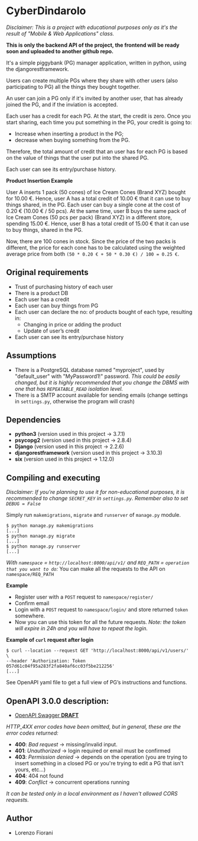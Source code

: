 # CyberDindarolo

*Disclaimer: This is a project with educational purposes only as it's the result of
"Mobile & Web Applications" class.*

**This is only the backend API of the project, the frontend will be ready soon and uploaded to another github repo.**

It's a simple piggybank (PG) manager application, written in python, using the djangorestframework.

Users can create multiple PGs where they share with other users
(also participating to PG) all the things they bought together.

An user can join a PG only if it's invited by another user, that has already joined the PG, and if the
inviation is accepted.

Each user has a credit for each PG. 
At the start, the credit is zero. Once you start sharing, each time you put something in the PG, your credit 
is going to:

- Increase when inserting a product in the PG;
- decrease when buying something from the PG.

Therefore, the total amount of credit that an user has for each PG is based on the value of things that the user
 put into the shared PG.
 
Each user can see its entry/purchase history.

**Product Insertion Example**

User A inserts 1 pack (50 cones) of Ice Cream Cones (Brand XYZ) bought for 10.00 €. Hence, user A has a total
 credit of 10.00 € that it can use to buy things shared, in the PG.
Each user can buy a single cone at the cost of 0.20 € (10.00 € / 50 pcs).
At the same time, user B buys the same pack of Ice Cream Cones (50 pcs per pack) (Brand XYZ) in a different
 store, spending 15.00 €. Hence, user B has a total credit of 15.00 € that it can use to buy things, shared 
 in the PG.

Now, there are 100 cones in stock. Since the price of the two packs is different, the price for each cone has 
to be calculated using the weighted average price from both `(50 * 0.20 € + 50 * 0.30 €) / 100 = 0.25 €`. 

## Original requirements
- Trust of purchasing history of each user 
- There is a product DB 
- Each user has a credit
- Each user can buy things from PG
- Each user can declare the no: of products bought of each type, resulting in:
    - Changing in price or adding the product
    - Update of user’s credit 
- Each user can see its entry/purchase history

## Assumptions
- There is a PostgreSQL database named "myproject", used by "default_user" with "MyPassword1!" password.
*This could be easily changed, but it is highly recommended that you change the DBMS with one that has
 `REPEATABLE_READ` isolation level.*
- There is a SMTP account available for sending emails (change settings in `settings.py`,
       otherwise the program will crash)

## Dependencies
- **python3** (version used in this project -> 3.7.1)
- **psycopg2** (version used in this project -> 2.8.4)
- **Django** (version used in this project -> 2.2.6)
- **djangorestframework** (version used in this project -> 3.10.3)
- **six** (version used in this project -> 1.12.0)

## Compiling and executing
*Disclaimer: If you’re planning to use it for non-educational purposes, it is recommended to 
change `SECRET_KEY` in `settings.py`.*
*Remember also to set `DEBUG = False`*

Simply run `makemigrations`, `migrate` and `runserver` of `manage.py` module.
```console
$ python manage.py makemigrations
[...]
$ python manage.py migrate
[...]
$ python manage.py runserver
[...]
```

*With `namespace` = `http://localhost:8000/api/v1/` and `REQ_PATH` = `operation that you want to do`:*
You can make all the requests to the API on `namespace/REQ_PATH`

**Example**
- Register user with a `POST` request to `namespace/register/`
- Confirm email
- Login with a `POST` request to `namespace/login/` and store returned `token` somewhere.
- Now you can use this token for all the future requests. *Note: the token will expire in 24h and you will have
to repeat the login.*

**Example of `curl` request after login**
```console
$ curl --location --request GET 'http://localhost:8000/api/v1/users/' \
--header 'Authorization: Token 057d61c04f95a283f2fa840af6cc03f5be212256'
[...]
```

See OpenAPI yaml file to get a full view of PG’s instructions and functions.

## OpenAPI 3.0.0 description:

- <a href="https://petstore.swagger.io/?url=https://raw.githubusercontent.com/lorenzodeveloper/CyberDindarolo/master/openapi-schema.yaml">OpenAPI Swagger **DRAFT**</a>

*HTTP_4XX error codes have been omitted, but in general, these are the error codes returned:*

- **400**: *Bad request*         -> missing/invalid input.
- **401**: *Unauthorized*        -> login required or email must be confirmed
- **403**: *Permission denied*   -> depends on the operation (you are trying to insert something in a 
closed PG or you're trying to edit a PG that isn't yours, etc...)
- **404**: 404 not found
- **409**: *Conflict*            -> concurrent operations running

*It can be tested only in a local environment as I haven't allowed CORS requests.*

## Author
- Lorenzo Fiorani

